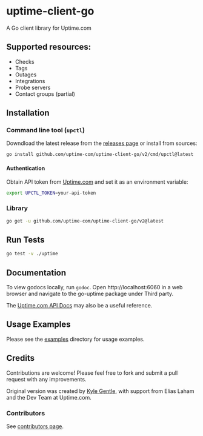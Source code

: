 # uptime-client-go

A Go client library for Uptime.com

## Supported resources:

* Checks
* Tags
* Outages
* Integrations
* Probe servers
* Contact groups (partial)

## Installation

### Command line tool (`upctl`)

Downdload the latest release from the [releases page](./releases) or install from sources:

```bash
go install github.com/uptime-com/uptime-client-go/v2/cmd/upctl@latest
```

#### Authentication

Obtain API token from [Uptime.com](https://uptime.com/api/tokens) and set it as an environment variable:

```bash
export UPCTL_TOKEN=your-api-token
```

### Library

```bash
go get -u github.com/uptime-com/uptime-client-go/v2@latest
```

## Run Tests

```bash
go test -v ./uptime
```

## Documentation

To view godocs locally, run `godoc`. Open http://localhost:6060 in a web browser and navigate to the go-uptime package
under Third party.

The [Uptime.com API Docs](https://uptime.com/api/v1/docs/) may also be a useful reference.

## Usage Examples

Please see the [examples](./examples) directory for usage examples.

## Credits

Contributions are welcome! Please feel free to fork and submit a pull request with any improvements.

Original version was created by [Kyle Gentle](https://github.com/kylegentle), with support from Elias Laham and the
Dev Team at Uptime.com.

### Contributors

See [contributors page](./graphs/contributors).
